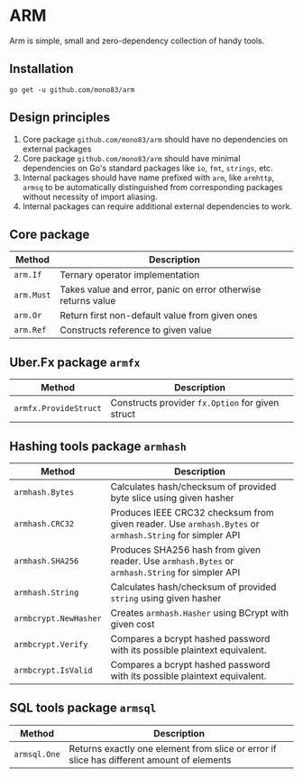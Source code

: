 ARM
===

Arm is simple, small and zero-dependency collection of handy tools.


Installation
------------

```shell
go get -u github.com/mono83/arm
```


Design principles
-----------------

1. Core package `github.com/mono83/arm` should have no dependencies on external packages
2. Core package `github.com/mono83/arm` should have minimal dependencies on Go's
   standard packages like `io`, `fmt`, `strings`, etc.
3. Internal packages should have name prefixed with `arm`, like `armhttp`, `armsq` to 
   be automatically distinguished from corresponding packages without necessity of
   import aliasing.
4. Internal packages can require additional external dependencies to work.


Core package
------------

| Method     | Description                                                   |
|------------|---------------------------------------------------------------|
| `arm.If`   | Ternary operator implementation                               |
| `arm.Must` | Takes value and error, panic on error otherwise returns value |
| `arm.Or`   | Return first non-default value from given ones                |
| `arm.Ref`  | Constructs reference to given value                           |


Uber.Fx package `armfx`
-----------------------

| Method                | Description                                      |
|-----------------------|--------------------------------------------------|
| `armfx.ProvideStruct` | Constructs provider `fx.Option` for given struct |


Hashing tools package `armhash`
-------------------------------

| Method                | Description                                                                                             |
|-----------------------|---------------------------------------------------------------------------------------------------------|
| `armhash.Bytes`       | Calculates hash/checksum of provided byte slice using given hasher                                      |
| `armhash.CRC32`       | Produces IEEE CRC32 checksum from given reader. Use `armhash.Bytes` or `armhash.String` for simpler API | 
| `armhash.SHA256`      | Produces SHA256 hash from given reader. Use `armhash.Bytes` or `armhash.String` for simpler API         |
| `armhash.String`      | Calculates hash/checksum of provided `string` using given hasher                                        |
| `armbcrypt.NewHasher` | Creates `armhash.Hasher` using BCrypt with given cost                                                   |
| `armbcrypt.Verify`    | Compares a bcrypt hashed password with its possible plaintext equivalent.                               |
| `armbcrypt.IsValid`   | Compares a bcrypt hashed password with its possible plaintext equivalent.                               |


SQL tools package `armsql`
--------------------------

| Method       | Description                                                                               |
|--------------|-------------------------------------------------------------------------------------------|
| `armsql.One` | Returns exactly one element from slice or error if slice has different amount of elements |